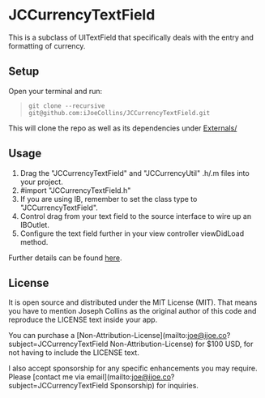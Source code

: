 # JCCurrencyTextField

This is a subclass of UITextField that specifically deals with the entry and formatting of currency.


## Setup

Open your terminal and run:

> ```git clone --recursive git@github.com:iJoeCollins/JCCurrencyTextField.git```

This will clone the repo as well as its dependencies under [Externals/](Externals)


## Usage

1. Drag the "JCCurrencyTextField" and "JCCurrencyUtil" .h/.m files into your project.
2. #import "JCCurrencyTextField.h"
3. If you are using IB, remember to set the class type to "JCCurrencyTextField".
4. Control drag from your text field to the source interface to wire up an IBOutlet.
5. Configure the text field further in your view controller viewDidLoad method.

Further details can be found [here](/Documentation/GUIDE.md).


## License

It is open source and distributed under the MIT License (MIT). That means you have to mention Joseph Collins as the original author of this code and reproduce the LICENSE text inside your app.

You can purchase a [Non-Attribution-License](mailto:joe@ijoe.co?subject=JCCurrencyTextField Non-Attribution-License) for $100 USD, for not having to include the LICENSE text.

I also accept sponsorship for any specific enhancements you may require. Please [contact me via email](mailto:joe@ijoe.co?subject=JCCurrencyTextField Sponsorship) for inquiries.
